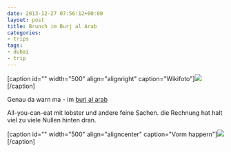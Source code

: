```yaml
---
date: 2013-12-27 07:56:12+00:00
layout: post
title: Brunch im Burj al Arab
categories:
- trips
tags:
- dubai
- trip
---
```


[caption id="" width="500" align="alignright" caption="Wikifoto"][![](http://upload.wikimedia.org/wikipedia/de/2/20/Burjalarab1.jpg)](http://de.wikipedia.org/wiki/Burj_al_Arab)[/caption]



[](http://de.wikipedia.org/wiki/Burj_al_Arab)





Genau da warn ma - im [burj al arab](http://de.wikipedia.org/wiki/Burj_al_Arab)





All-you-can-eat mit lobster und andere feine Sachen. die Rechnung hat halt viel zu viele Nullen hinten dran. 







[caption id="" width="500" align="aligncenter" caption="Vorm happern"][![](http://clemi.ag3r.at/wp-content/uploads/2013/12/wpid-Photo-27.12.2013-0704.jpg)](http://clemi.ag3r.at/wp-content/uploads/2013/12/wpid-Photo-27.12.2013-0704.jpg)[/caption]


